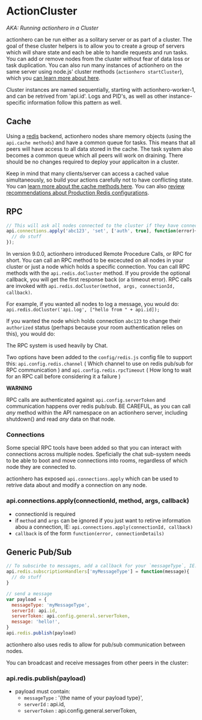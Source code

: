 
# ActionCluster
*AKA: Running actionhero in a Cluster*

actionhero can be run either as a solitary server or as part of a cluster.  The goal of these cluster helpers is to allow you to create a group of servers which will share state and each be able to handle requests and run tasks.  You can add or remove nodes from the cluster without fear of data loss or task duplication.  You can also run many instances of actionhero on the same server using node.js' cluster methods (`actionhero startCluster`), which you [can learn more about here](/docs#production-notes).

Cluster instances are named sequentially, starting with actionhero-worker-1, and can be retrived from 'api.id'. Logs and PID's, as well as other instance-specific information follow this pattern as well.

## Cache

Using a [redis](http://redis.io/) backend, actionhero nodes share memory objects (using the `api.cache methods`) and have a common queue for tasks. This means that all peers will have access to all data stored in the cache.  The task system also becomes a common queue which all peers will work on draining.  There should be no changes required to deploy your applicaiton in a cluster.  

Keep in mind that many clients/server can access a cached value simultaneously, so build your actions carefully not to have conflicting state.  You can [learn more about the cache methods here](/docs#general-cache-notes).  You can also [review recommendations about Production Redis configurations](/docs#redis-configurations).

## RPC

```javascript
// This will ask all nodes connected to the cluster if they have connection #`abc123` and if they do, run `connection.set('auth', true) on it`
api.connections.apply('abc123', 'set', ['auth', true], function(error){
  // do stuff
});
```

In version 9.0.0, actionhero introduced Remote Procedure Calls, or RPC for short.  You can call an RPC method to be excecuted on all nodes in your cluster or just a node which holds a specific connection.  You can call RPC methods with the `api.redis.doCluster` method.  If you provide the optional callback, you will get the first response back (or a timeout error).  RPC calls are invoked with `api.redis.doCluster(method, args, connectionId, callback)`.

For example, if you wanted all nodes to log a message, you would do: `api.redis.doCluster('api.log', ["hello from " + api.id]);`

If you wanted the node which holds connection `abc123` to change their `authorized` status (perhaps because your room authentication relies on this), you would do:

The RPC system is used heavily by Chat.

Two options have been added to the `config/redis.js` config file to support this: `api.config.redis.channel` ( Which channel to use on redis pub/sub for RPC communication ) and `api.config.redis.rpcTimeout` ( How long to wait for an RPC call before considering it a failure )

**WARNING**

RPC calls are authenticated against `api.config.serverToken` and communication happens over redis pub/sub. BE CAREFUL, as you can call *any* method within the API namespace on an actionhero server, including shutdown() and read *any* data on that node.

### Connections

Some special RPC tools have been added so that you can interact with connections across multiple nodes.  Speficially the chat sub-system needs to be able to boot and move connections into rooms, regardless of which node they are connected to.

actionhero has exposed `api.connections.apply` which can be used to retrive data about and modify a connection on any node.

### api.connections.apply(connectionId, method, args, callback)
- connectionId is required
- if `method` and `args` can be ignored if you just want to retirve information abou a connection, IE: `api.connections.apply(connectionId, callback)`
- `callback` is of the form `function(error, connectionDetails)`

## Generic Pub/Sub

```javascript
// To subscirbe to messages, add a callback for your `messageType`, IE:
api.redis.subscriptionHandlers['myMessageType'] = function(message){
  // do stuff
}

// send a message
var payload = {
  messageType: 'myMessageType',
  serverId: api.id,
  serverToken: api.config.general.serverToken,
  message: 'hello!',
}
api.redis.publish(payload)
```

actionhero also uses redis to allow for pub/sub communication between nodes.  

You can broadcast and receive messages from other peers in the cluster:

### api.redis.publish(payload)
- payload must contain:
  - `messageType`  : '{the name of your payload type}',
  - `serverId`     : api.id,
  - `serverToken`  : api.config.general.serverToken,
